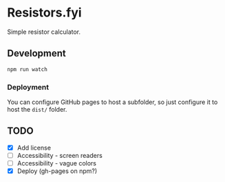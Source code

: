 # Resistors.fyi

Simple resistor calculator.

## Development

```bash
npm run watch
```

### Deployment

You can configure GitHub pages to host a subfolder, so just configure it to host
the `dist/` folder.

## TODO

* [x] Add license
* [ ] Accessibility - screen readers
* [ ] Accessibility - vague colors
* [x] Deploy (gh-pages on npm?)
